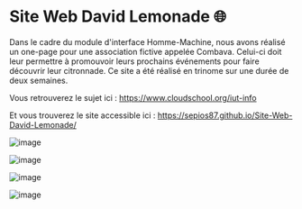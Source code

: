 # Site Web David Lemonade 🌐

Dans le cadre du module d'interface Homme-Machine, nous avons réalisé un one-page pour une association fictive appelée Combava. Celui-ci doit leur permettre à promouvoir leurs prochains événements pour faire découvrir leur citronnade. 
Ce site a été réalisé en trinome sur une durée de deux semaines.

Vous retrouverez le sujet ici : https://www.cloudschool.org/iut-info

Et vous trouverez le site accessible ici : https://sepios87.github.io/Site-Web-David-Lemonade/

![image](https://github.com/sepios87/Site-Web-David-Lemonade/blob/master/illustrationsGit/1.PNG)

![image](https://github.com/sepios87/Site-Web-David-Lemonade/blob/master/illustrationsGit/2.PNG)

![image](https://github.com/sepios87/Site-Web-David-Lemonade/blob/master/illustrationsGit/3.PNG)

![image](https://github.com/sepios87/Site-Web-David-Lemonade/blob/master/illustrationsGit/4.PNG)
